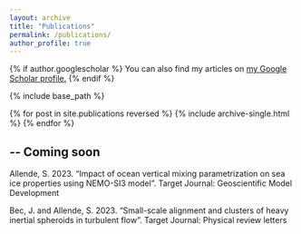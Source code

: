 ```yaml
---
layout: archive
title: "Publications"
permalink: /publications/
author_profile: true
---
```

{% if author.googlescholar %}
  You can also find my articles on <u><a href="{{author.googlescholar}}">my Google Scholar profile</a>.</u>
{% endif %}

{% include base_path %}

{% for post in site.publications reversed %}
  {% include archive-single.html %}
{% endfor %}

--
Coming soon
--

Allende, S. 2023. “Impact of ocean vertical mixing parametrization on sea ice properties using NEMO-SI3 model”. Target Journal: Geoscientific Model Development


Bec, J. and Allende, S. 2023. “Small-scale alignment and clusters of heavy inertial spheroids in turbulent flow”. Target Journal: Physical review letters
